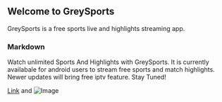 ## Welcome to GreySports

GreySports is a free sports live and highlights streaming app.

### Markdown

Watch unlimited Sports And Highlights with GreySports. It is currently availabale for android users to stream free sports and match highlights. Newer updates will bring free iptv feature. Stay Tuned!

[Link](url) and ![Image](src)
```
